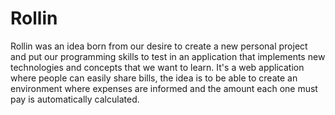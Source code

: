 # Rollin
Rollin was an idea born from our desire to create a new personal project and put our programming skills to test in an application that implements new technologies and concepts that we want to learn. It's a web application where people can easily share bills, the idea is to be able to create an environment where expenses are informed and the amount each one must pay is automatically calculated.
